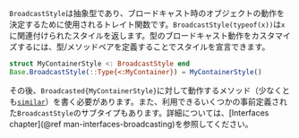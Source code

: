 `BroadcastStyle`は抽象型であり、ブロードキャスト時のオブジェクトの動作を決定するために使用されるトレイト関数です。`BroadcastStyle(typeof(x))`は`x`に関連付けられたスタイルを返します。型のブロードキャスト動作をカスタマイズするには、型/メソッドペアを定義することでスタイルを宣言できます。

```julia
struct MyContainerStyle <: BroadcastStyle end
Base.BroadcastStyle(::Type{<:MyContainer}) = MyContainerStyle()
```

その後、`Broadcasted{MyContainerStyle}`に対して動作するメソッド（少なくとも[`similar`](@ref)）を書く必要があります。また、利用できるいくつかの事前定義された`BroadcastStyle`のサブタイプもあります。詳細については、[Interfaces chapter](@ref man-interfaces-broadcasting)を参照してください。
